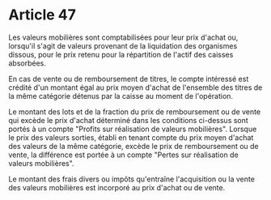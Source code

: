 # Article 47

Les valeurs mobilières sont comptabilisées pour leur prix d'achat ou, lorsqu'il s'agit de valeurs provenant de la liquidation des organismes dissous, pour le prix retenu pour la répartition de l'actif des caisses absorbées.

En cas de vente ou de remboursement de titres, le compte intéressé est crédité d'un montant égal au prix moyen d'achat de l'ensemble des titres de la même catégorie détenus par la caisse au moment de l'opération.

Le montant des lots et de la fraction du prix de remboursement ou de vente qui excède le prix d'achat déterminé dans les conditions ci-dessus sont portés à un compte "Profits sur réalisation de valeurs mobilières". Lorsque le prix des valeurs sorties, établi en tenant compte du prix moyen d'achat des valeurs de la même catégorie, excède le prix de remboursement ou de vente, la différence est portée à un compte "Pertes sur réalisation de valeurs mobilières".

Le montant des frais divers ou impôts qu'entraîne l'acquisition ou la vente des valeurs mobilières est incorporé au prix d'achat ou de vente.
